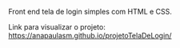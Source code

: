 Front end tela de login simples com HTML e CSS.

Link para visualizar o projeto: https://anapaulasm.github.io/projetoTelaDeLogin/
